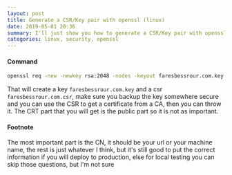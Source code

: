 ```yaml
---
layout: post
title: Generate a CSR/Key pair with openssl (linux)
date: 2019-05-01 20:36
summary: I'll just show you how to generate a CSR/Key pair with openssl on linux, I use it all the time so putting it here to not lose it is helpful.
categories: linux, security, openssl
---
```


#### Command
```sh
openssl req -new -newkey rsa:2048 -nodes -keyout faresbessrour.com.key -out faresbessrour.com.csr
```

That will create a key `faresbessrour.com.key` and a csr `faresbessrour.com.csr`, make sure you backup the key somewhere secure and you can use the CSR to get a certificate from a CA, then you can throw it. The CRT part that you will get is the public part so it is not as important.

#### Footnote
The most important part is the CN, it should be your url or your machine name, the rest is just whatever I think, but it's still good to put the correct information if you will deploy to production, else for local testing you can skip those questions, but I'm not sure
